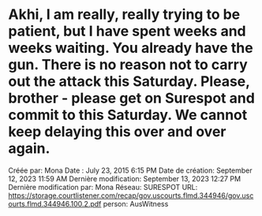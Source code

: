 # Akhi, I am really, really trying to be patient, but I have spent weeks and weeks waiting. You already have the gun. There is no reason not  to carry out the attack this Saturday. Please, brother - please get on Surespot and commit to this Saturday. We cannot keep delaying this over and over again.

Créée par: Mona
Date : July 23, 2015 6:15 PM
Date de création: September 12, 2023 11:59 AM
Dernière modification: September 13, 2023 12:27 PM
Dernière modification par: Mona
Réseau: SURESPOT
URL: https://storage.courtlistener.com/recap/gov.uscourts.flmd.344946/gov.uscourts.flmd.344946.100.2.pdf
person: AusWitness